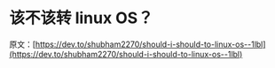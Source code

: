 # 该不该转 linux OS？

原文：[https://dev.to/shubham2270/should-i-should-to-linux-os--1lbl](https://dev.to/shubham2270/should-i-should-to-linux-os--1lbl)